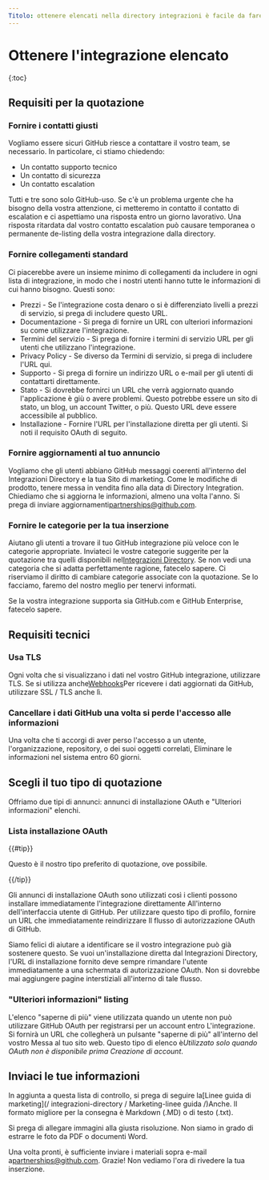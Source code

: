 ```yaml
---
Titolo: ottenere elencati nella directory integrazioni è facile da fare
---
```


# Ottenere l'integrazione elencato 

{:toc}

## Requisiti per la quotazione

### Fornire i contatti giusti

Vogliamo essere sicuri GitHub riesce a contattare il vostro team, se necessario. In particolare, ci stiamo chiedendo:

* Un contatto supporto tecnico
* Un contatto di sicurezza
* Un contatto escalation

Tutti e tre sono solo GitHub-uso. Se c'è un problema urgente che ha bisogno della vostra attenzione, ci metteremo in contatto il contatto di escalation e ci aspettiamo una risposta entro un giorno lavorativo. Una risposta ritardata dal vostro contatto escalation può causare temporanea o permanente de-listing della vostra integrazione dalla directory.

### Fornire collegamenti standard

Ci piacerebbe avere un insieme minimo di collegamenti da includere in ogni lista di integrazione, in modo che i nostri utenti hanno tutte le informazioni di cui hanno bisogno. Questi sono:

- Prezzi - Se l'integrazione costa denaro o si è differenziato livelli a prezzi di servizio, si prega di includere questo URL.
- Documentazione - Si prega di fornire un URL con ulteriori informazioni su come utilizzare l'integrazione.
- Termini del servizio - Si prega di fornire i termini di servizio URL per gli utenti che utilizzano l'integrazione.
- Privacy Policy - Se diverso da Termini di servizio, si prega di includere l'URL qui.
- Supporto - Si prega di fornire un indirizzo URL o e-mail per gli utenti di contattarti direttamente.
- Stato - Si dovrebbe fornirci un URL che verrà aggiornato quando l'applicazione è giù o avere problemi. Questo potrebbe essere un sito di stato, un blog, un account Twitter, o più. Questo URL deve essere accessibile al pubblico.
- Installazione - Fornire l'URL per l'installazione diretta per gli utenti. Si noti il ​​requisito OAuth di seguito.

### Fornire aggiornamenti al tuo annuncio

Vogliamo che gli utenti abbiano GitHub messaggi coerenti all'interno del Integrazioni Directory e la tua
Sito di marketing. Come le modifiche di prodotto, tenere messa in vendita fino alla data di Directory Integration. Chiediamo che si aggiorna le informazioni, almeno una volta l'anno. Si prega di inviare aggiornamenti[partnerships@github.com](mailto:partnerships@github.com).

### Fornire le categorie per la tua inserzione

Aiutano gli utenti a trovare il tuo GitHub integrazione più veloce con le categorie appropriate. Inviateci le vostre categorie suggerite per la quotazione tra quelli disponibili nel[Integrazioni Directory](https://github.com/integrations). Se non vedi una categoria che si adatta perfettamente ragione, fatecelo sapere. Ci riserviamo il diritto di cambiare categorie associate con la quotazione. Se lo facciamo, faremo del nostro meglio per tenervi informati.

Se la vostra integrazione supporta sia GitHub.com e GitHub Enterprise, fatecelo sapere.

## Requisiti tecnici

### Usa TLS

Ogni volta che si visualizzano i dati nel vostro GitHub integrazione, utilizzare TLS. Se si utilizza anche[Webhooks](https://developer.github.com/webhooks/)Per ricevere i dati aggiornati da GitHub, utilizzare SSL / TLS anche lì.

### Cancellare i dati GitHub una volta si perde l'accesso alle informazioni

Una volta che ti accorgi di aver perso l'accesso a un utente, l'organizzazione, repository, o dei suoi oggetti correlati,
Eliminare le informazioni nel sistema entro 60 giorni.

## Scegli il tuo tipo di quotazione

Offriamo due tipi di annunci: annunci di installazione OAuth e "Ulteriori informazioni" elenchi.

### Lista installazione OAuth

{{#tip}}

Questo è il nostro tipo preferito di quotazione, ove possibile.

{{/tip}}

Gli annunci di installazione OAuth sono utilizzati così i clienti possono installare immediatamente l'integrazione direttamente
All'interno dell'interfaccia utente di GitHub. Per utilizzare questo tipo di profilo, fornire un URL che immediatamente reindirizzare
Il flusso di autorizzazione OAuth di GitHub.

Siamo felici di aiutare a identificare se il vostro integrazione può già sostenere questo. Se vuoi un'installazione diretta dal Integrazioni Directory, l'URL di installazione fornito deve sempre rimandare l'utente immediatamente a una schermata di autorizzazione OAuth. Non si dovrebbe mai aggiungere pagine interstiziali all'interno di tale flusso.

### "Ulteriori informazioni" listing

L'elenco "saperne di più" viene utilizzata quando un utente non può utilizzare GitHub OAuth per registrarsi per un account entro
L'integrazione. Si fornirà un URL che collegherà un pulsante "saperne di più" all'interno del vostro
Messa al tuo sito web. Questo tipo di elenco è*Utilizzato solo quando OAuth non è disponibile prima
Creazione di account*.

## Inviaci le tue informazioni

In aggiunta a questa lista di controllo, si prega di seguire la[Linee guida di marketing](/ integrazioni-directory / Marketing-linee guida /)Anche. Il formato migliore per la consegna è Markdown (.MD) o di testo (.txt).

Si prega di allegare immagini alla giusta risoluzione. Non siamo in grado di estrarre le foto da PDF o documenti Word.

Una volta pronti, è sufficiente inviare i materiali sopra e-mail a[partnerships@github.com](mailto:partnerships@github.com). Grazie! Non vediamo l'ora di rivedere la tua inserzione.
